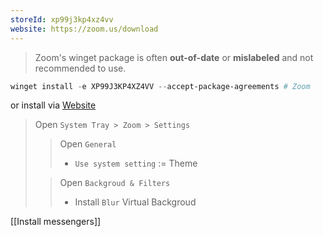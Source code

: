 ```yaml
---
storeId: xp99j3kp4xz4vv
website: https://zoom.us/download
---
```



> Zoom's winget package is often **out-of-date** or **mislabeled** and not recommended to use.

```powershell
winget install -e XP99J3KP4XZ4VV --accept-package-agreements # Zoom
```

or install via [Website](https://zoom.us/download)  

> Open `System Tray > Zoom > Settings`
>> Open `General`
>> - `Use system setting` := Theme
> 
>> Open `Backgroud & Filters`
>> -  Install `Blur` Virtual Backgroud



[[Install messengers]]